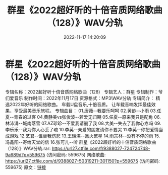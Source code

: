﻿---
title: 群星《2022超好听的十倍音质网络歌曲（128）》WAV分轨
date: 2022-11-17 14:20:09
categories: WAV车载音乐、镜像
tags: 华语中文
---
# 群星《2022超好听的十倍音质网络歌曲（128）》WAV分轨

专辑名称：2022超好听十倍音质网络歌曲（128）
专辑艺人：群星
专辑制作：爷们爱音乐
制作时间：2022年11月17日
资源格式：MP3\WAV分轨
专辑简介：
精选2022年好听的网络歌曲。
车载U盘音乐,十倍音质。
让车载音响发挥最佳效果，享受最美音乐旅程。
专辑曲目：
01.唐薇--我要乐呵呵
02.黄龄--小雨
03.任夏--青春的过客
04.黄静美vs张俊波--若爱无归期
05.任夏--原来我只是配角
06.林沛涌--城南落雪
07.AZ珍珍--不爱我请删了我
08.大美--失去了我你心疼吗
09.李乐乐--我为你入心丢了魂
10.李英--亲爱的朋友请你不要哭
11.李英--你把爱情当成游戏
12.艺君--谁替我伤悲
13.王瑞淇--篝火繁星
14.雨宗林--没有不停的雨
15.冯鑫阳--寄给天堂的信
16.张可儿--听
群星《2022超好听的十倍音质网络歌曲（128）》WAV分轨.rar:
https://url27.ctfile.com/f/9388027-724724748-9a689d?p=559675
(访问密码: 559675)
网络歌曲: https://url27.ctfile.com/d/9388027-50319211-301150?p=559675
(访问密码: 559675)
原文：[链接](https://blog.sina.com.cn/s/blog_1647c7e76010310ac.html)
